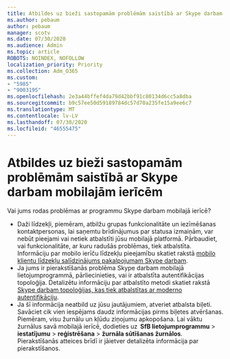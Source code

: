 ```yaml
---
title: Atbildes uz bieži sastopamām problēmām saistībā ar Skype darbam mobilajām ierīcēm
ms.author: pebaum
author: pebaum
manager: scotv
ms.date: 07/30/2020
ms.audience: Admin
ms.topic: article
ROBOTS: NOINDEX, NOFOLLOW
localization_priority: Priority
ms.collection: Adm_O365
ms.custom:
- "5985"
- "9003195"
ms.openlocfilehash: 2e3a44bffef4da79d42bbf91c80134d6cc5a8dba
ms.sourcegitcommit: b9c57ee50d59189784dc57d70a235fe15a9ee6c7
ms.translationtype: MT
ms.contentlocale: lv-LV
ms.lasthandoff: 07/30/2020
ms.locfileid: "46555475"
---
```

# <a name="answers-to-common-issues-with-skype-for-business-for-mobile"></a>Atbildes uz bieži sastopamām problēmām saistībā ar Skype darbam mobilajām ierīcēm

Vai jums rodas problēmas ar programmu Skype darbam mobilajā ierīcē?

- Daži līdzekļi, piemēram, atbilžu grupas funkcionalitāte un iezīmēšanas kontaktpersonas, lai saņemtu brīdinājumus par statusa izmaiņām, var nebūt pieejami vai netiek atbalstīti jūsu mobilajā platformā. Pārbaudiet, vai funkcionalitāte, ar kuru radušās problēmas, tiek atbalstīta. Informāciju par mobilo ierīču līdzekļu pieejamību skatiet rakstā [mobilo klientu līdzekļu salīdzinājums pakalpojumam Skype darbam](https://technet.microsoft.com/library/Dn951412.aspx).
- Ja jums ir pierakstīšanās problēma Skype darbam mobilajā lietojumprogrammā, pārliecinieties, vai ir atbalstīta autentifikācijas topoloģija. Detalizētu informāciju par atbalstīto metodi skatiet rakstā [Skype darbam topoloģijas, kas tiek atbalstītas ar moderno autentifikāciju](https://docs.microsoft.com/skypeforbusiness/plan-your-deployment/modern-authentication/topologies-supported).  
- Ja šī informācija neatbild uz jūsu jautājumiem, atveriet atbalsta biļeti. Savāciet cik vien iespējams daudz informācijas pirms biļetes atvēršanas. Piemēram, visu žurnālu un kļūdu ziņojumu apkopošana. Lai vāktu žurnālus savā mobilajā ierīcē, dodieties uz  **SfB lietojumprogrammu** >   **iestatījumu**  >   **reģistrēšana**  >   **žurnāla sūtīšanas žurnālos**. Pierakstīšanās atteices brīdī ir jāietver detalizēta informācija par pierakstīšanos.
